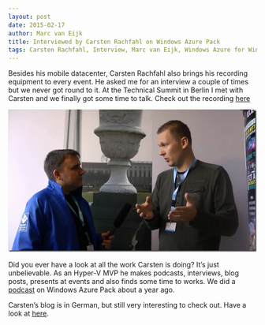 ```yaml
---
layout: post
date: 2015-02-17
author: Marc van Eijk
title: Interviewed by Carsten Rachfahl on Windows Azure Pack
tags: Carsten Rachfahl, Interview, Marc van Eijk, Windows Azure for Windows Server
---
```

Besides his mobile datacenter, Carsten Rachfahl  also brings his recording equipment to every event. He asked me for an interview a couple of times but we never got round to it. At the Technical Summit in Berlin I met with Carsten and we finally got some time to talk. Check out the recording [here](http://www.it-cast.de/hyperv/video-interview-with-marc-van-eijk-about-windows-azure-pack/)

<img src="/images/2015-02-17/interview.png" width="700">

Did you ever have a look at all the work Carsten is doing? It’s just unbelievable. As an Hyper-V MVP he makes podcasts, interviews, blog posts, presents at events and also finds some time to works. We did a [podcast](http://www.hyper-v-server.de/pod_cast/microsoft-virtualisierungs-podcast-folge-36-windows-azure-pack/) on Windows Azure Pack about a year ago.

Carsten’s blog is in German, but still very interesting to check out. Have a look at [here](http://www.hyper-v-server.de/).
